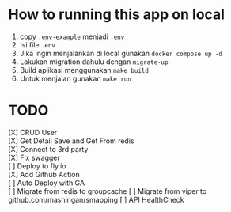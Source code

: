 # How to running this app on local
1. copy `.env-example` menjadi `.env`
2. Isi file `.env`
3. Jika ingin menjalankan di local gunakan `docker compose up -d`
4. Lakukan migration dahulu dengan `migrate-up`
5. Build aplikasi menggunakan `make build`
6. Untuk menjalan gunakan `make run`

# TODO
[X] CRUD User   
[X] Get Detail Save and Get From redis   
[X] Connect to 3rd party   
[X] Fix swagger   
[ ] Deploy to fly.io   
[X] Add Github Action   
[ ] Auto Deploy with GA   
[ ] Migrate from redis to groupcache
[ ] Migrate from viper to github.com/mashingan/smapping
[ ] API HealthCheck